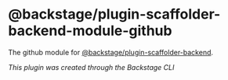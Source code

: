 # @backstage/plugin-scaffolder-backend-module-github

The github module for [@backstage/plugin-scaffolder-backend](https://www.npmjs.com/package/@backstage/plugin-scaffolder-backend).

_This plugin was created through the Backstage CLI_
